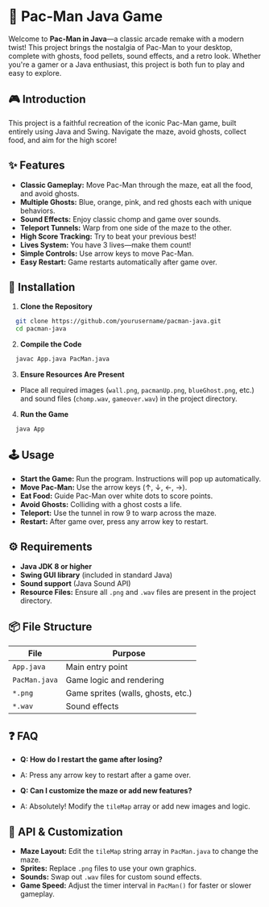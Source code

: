 # 👾 Pac-Man Java Game

Welcome to **Pac-Man in Java**—a classic arcade remake with a modern twist! This project brings the nostalgia of Pac-Man to your desktop, complete with ghosts, food pellets, sound effects, and a retro look. Whether you're a gamer or a Java enthusiast, this project is both fun to play and easy to explore.

## 🎮 Introduction

This project is a faithful recreation of the iconic Pac-Man game, built entirely using Java and Swing. Navigate the maze, avoid ghosts, collect food, and aim for the high score!

## ✨ Features

* **Classic Gameplay:** Move Pac-Man through the maze, eat all the food, and avoid ghosts.
* **Multiple Ghosts:** Blue, orange, pink, and red ghosts each with unique behaviors.
* **Sound Effects:** Enjoy classic chomp and game over sounds.
* **Teleport Tunnels:** Warp from one side of the maze to the other.
* **High Score Tracking:** Try to beat your previous best!
* **Lives System:** You have 3 lives—make them count!
* **Simple Controls:** Use arrow keys to move Pac-Man.
* **Easy Restart:** Game restarts automatically after game over.


## 🚀 Installation

1. **Clone the Repository**
```bash
  git clone https://github.com/yourusername/pacman-java.git
  cd pacman-java
```
2. **Compile the Code**
```bash
  javac App.java PacMan.java
```
3. **Ensure Resources Are Present**
- Place all required images (`wall.png`, `pacmanUp.png`, `blueGhost.png`, etc.) and sound files (`chomp.wav`, `gameover.wav`) in the project directory.
4. **Run the Game**
```bash
  java App
```
## 🕹️ Usage

* **Start the Game:** Run the program. Instructions will pop up automatically.
* **Move Pac-Man:** Use the arrow keys (↑, ↓, ←, →).
* **Eat Food:** Guide Pac-Man over white dots to score points.
* **Avoid Ghosts:** Colliding with a ghost costs a life.
* **Teleport:** Use the tunnel in row 9 to warp across the maze.
* **Restart:** After game over, press any arrow key to restart.

## ⚙️ Requirements

* **Java JDK 8 or higher**
* **Swing GUI library** (included in standard Java)
* **Sound support** (Java Sound API)
* **Resource Files:** Ensure all `.png` and `.wav` files are present in the project directory.
  
## 📦 File Structure

| File               | Purpose                          |
|--------------------|----------------------------------|
| `App.java`         | Main entry point                 |
| `PacMan.java`      | Game logic and rendering         |
| `*.png`            | Game sprites (walls, ghosts, etc.)|
| `*.wav`            | Sound effects                    |


## ❓ FAQ
* **Q: How do I restart the game after losing?**
- A: Press any arrow key to restart after a game over.

* **Q: Can I customize the maze or add new features?**
- A: Absolutely! Modify the `tileMap` array or add new images and logic.

## 🧩 API & Customization

* **Maze Layout:** Edit the `tileMap` string array in `PacMan.java` to change the maze.
* **Sprites:** Replace `.png` files to use your own graphics.
* **Sounds:** Swap out `.wav` files for custom sound effects.
* **Game Speed:** Adjust the timer interval in `PacMan()` for faster or slower gameplay.
   
